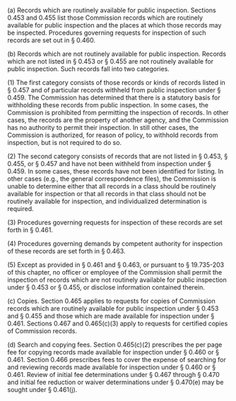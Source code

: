 (a) Records which are routinely available for public inspection. Sections 0.453 and 0.455 list those Commission records which are routinely available for public inspection and the places at which those records may be inspected. Procedures governing requests for inspection of such records are set out in § 0.460.

(b) Records which are not routinely available for public inspection. Records which are not listed in § 0.453 or § 0.455 are not routinely available for public inspection. Such records fall into two categories.

(1) The first category consists of those records or kinds of records listed in § 0.457 and of particular records withheld from public inspection under § 0.459. The Commission has determined that there is a statutory basis for withholding these records from public inspection. In some cases, the Commission is prohibited from permitting the inspection of records. In other cases, the records are the property of another agency, and the Commission has no authority to permit their inspection. In still other cases, the Commission is authorized, for reason of policy, to withhold records from inspection, but is not required to do so.

(2) The second category consists of records that are not listed in § 0.453, § 0.455, or § 0.457 and have not been withheld from inspection under § 0.459. In some cases, these records have not been identified for listing. In other cases (e.g., the general correspondence files), the Commission is unable to determine either that all records in a class should be routinely available for inspection or that all records in that class should not be routinely available for inspection, and individualized determination is required.

(3) Procedures governing requests for inspection of these records are set forth in § 0.461.

(4) Procedures governing demands by competent authority for inspection of these records are set forth in § 0.463.

(5) Except as provided in § 0.461 and § 0.463, or pursuant to § 19.735-203 of this chapter, no officer or employee of the Commission shall permit the inspection of records which are not routinely available for public inspection under § 0.453 or § 0.455, or disclose information contained therein.

(c) Copies. Section 0.465 applies to requests for copies of Commission records which are routinely available for public inspection under § 0.453 and § 0.455 and those which are made available for inspection under § 0.461. Sections 0.467 and 0.465(c)(3) apply to requests for certified copies of Commission records.

(d) Search and copying fees. Section 0.465(c)(2) prescribes the per page fee for copying records made available for inspection under § 0.460 or § 0.461. Section 0.466 prescribes fees to cover the expense of searching for and reviewing records made available for inspection under § 0.460 or § 0.461. Review of initial fee determinations under § 0.467 through § 0.470 and initial fee reduction or waiver determinations under § 0.470(e) may be sought under § 0.461(j).
                


